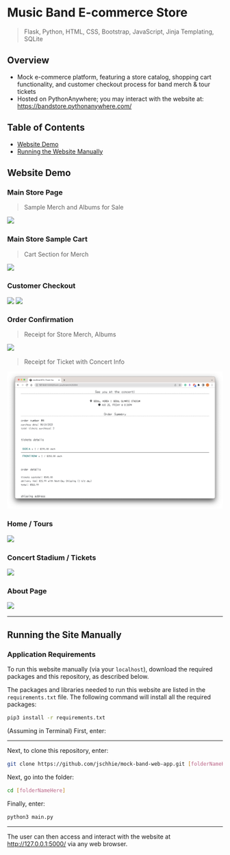 # Music Band E-commerce Store

> Flask, Python, HTML, CSS, Bootstrap, JavaScript, Jinja Templating, SQLite

## Overview
* Mock e-commerce platform, featuring a store catalog, shopping cart functionality, and customer checkout process for band merch & tour tickets
* Hosted on PythonAnywhere; you may interact with the website at: https://bandstore.pythonanywhere.com/

## Table of Contents
* [Website Demo](https://github.com/jschhie/band-web-app/blob/main/README.md#website-demo)
* [Running the Website Manually](https://github.com/jschhie/band-web-app/blob/main/README.md#running-the-site-manually)

## Website Demo

### Main Store Page
> Sample Merch and Albums for Sale
<img src="https://github.com/jschhie/band-web-app/blob/main/newdemos/new-merch.png">

### Main Store Sample Cart
> Cart Section for Merch
<img src="https://github.com/jschhie/band-web-app/blob/main/newdemos/new-merch-cart.png">

### Customer Checkout
<img src="https://github.com/jschhie/band-web-app/blob/main/newdemos/updated-checkout.png">
<img src="https://github.com/jschhie/band-web-app/blob/main/newdemos/updated-checkout-2.png">

### Order Confirmation
> Receipt for Store Merch, Albums
<img src="https://github.com/jschhie/band-web-app/blob/main/newdemos/merch%20receipt.png">

> Receipt for Ticket with Concert Info
<img src="https://github.com/jschhie/Mock-Band-Web-App/blob/main/newdemos/ticket%20info%20receipt.png">

### Home / Tours
<img src="https://github.com/jschhie/band-web-app/blob/main/newdemos/newtours.png">

### Concert Stadium / Tickets
<img src="https://github.com/jschhie/band-web-app/blob/main/newdemos/new-stadium.png">

### About Page
<img src="https://github.com/jschhie/band-web-app/blob/main/newdemos/about.png">

<hr>

## Running the Site Manually
### Application Requirements
To run this website manually (via your ```localhost```), download the required packages and this repository, as described below.

The packages and libraries needed to run this website are listed in the ```requirements.txt``` file. 
The following command will install all the required packages:

```bash
pip3 install -r requirements.txt
```
(Assuming in Terminal) First, enter:

<hr>

Next, to clone this repository, enter:
```bash 
git clone https://github.com/jschhie/mock-band-web-app.git [folderNameHere]
```

Next, go into the folder: 

```bash 
cd [folderNameHere]
```

Finally, enter:

```bash
python3 main.py
```

<hr>

The user can then access and interact with the website at http://127.0.0.1:5000/ via any web browser. 

